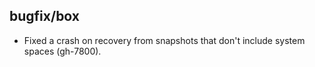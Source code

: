 ## bugfix/box

* Fixed a crash on recovery from snapshots that don't include system spaces
  (gh-7800).
